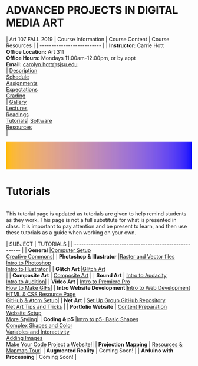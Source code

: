 # **ADVANCED PROJECTS IN DIGITAL MEDIA ART**

|  Art 107 FALL 2019  | Course Information  | Course Content | Course Resources |
| -------------------------- |
| **Instructor:** Carrie Hott <br> **Office Location:** Art 311 <br> **Office Hours:** Mondays 11:00am-12:00pm, or by appt <br> **Email:** carolyn.hott@sjsu.edu <br> | [Description](https://carriehott.github.io/sjsu-art107/#course-description) <br>  [Schedule](https://carriehott.github.io/sjsu-art107/schedule) <br> [Assignments](https://carriehott.github.io/sjsu-art107/assignments)<br>  [Expectations](https://carriehott.github.io/sjsu-art107/#course-expectations) <br>[Grading](https://carriehott.github.io/sjsu-art107/grading)<br>| [Gallery](https://carriehott.github.io/sjsu-art107/critiques)<br> [Lectures](https://carriehott.github.io/sjsu-art107/lectures)<br> [Readings](https://carriehott.github.io/sjsu-art107/readings) <br> [Tutorials](https://carriehott.github.io/sjsu-art107/tutorials)| [Software](https://carriehott.github.io/sjsu-art107/programs) <br> [Resources](https://carriehott.github.io/sjsu-art107/resources) <br>|



![DIGITAL MEDIA ART](gradient_1.jpg)

# Tutorials
<br>
This tutorial page is updated as tutorials are given to help remind students as they work. This page is not a full substitute for what is presented in class. It is important to pay attention and be present to learn, and then use these tutorials as a guide when working on your own.


|   SUBJECT  | TUTORIALS  |
| ------------------------------------------------------- |
| **General** |[Computer Setup](https://carriehott.github.io/sjsu-art107/tutorials/Computer_Setup) <br> [Creative Commons](https://carriehott.github.io/sjsu-art107/tutorials/Creative_Commons)|
| **Photoshop & Illustrator** |[Raster and Vector files](https://carriehott.github.io/sjsu-art107/tutorials/Raster_Vector) <br> [Intro to Photoshop](https://carriehott.github.io/sjsu-art107/tutorials/Intro_Photoshop) <br> [Intro to Illustrator](https://carriehott.github.io/sjsu-art107/tutorials/Intro_Illustrator) |
| **Glitch Art** |[Glitch Art](https://carriehott.github.io/sjsu-art107/tutorials/Glitch_Art) <br> |
| **Composite Art** | [Composite Art](https://carriehott.github.io/sjsu-art107/tutorials/Composite_Art) |
| **Sound Art** | [Intro to Audacity](https://carriehott.github.io/sjsu-art107tutorials/Sound_Art)<br>[Intro to Audition](https://carriehott.github.io/sjsu-art107/tutorials/Intro_Audition)|
| **Video Art** | [Intro to Premiere Pro](https://carriehott.github.io/sjsu-art107/tutorials/Intro_Premiere)<br> [How to Make GIFs](https://carriehott.github.io/sjsu-art107tutorials/Gifs)|
| **Intro Website Development**|[Intro to Web Development](https://carriehott.github.io/sjsu-art107/tutorials/Intro_Web)<br>[HTML & CSS Resource Page](https://carriehott.github.io/sjsu-art107/tutorials/HTML_CSS)<br>[GitHub & Atom Setup](https://carriehott.github.io/sjsu-art107/tutorials/Github_Atom_Setup)|
| **Net Art** | [Set Up Group GitHub Repository](https://carriehott.github.io/sjsu-art107/tutorials/Github_Atom_Setup/#create-a-collaborative-repository)<br> [Net Art Tips and Tricks](https://carriehott.github.io/sjsu-art107/tutorials/HTML_CSS/#tips-and-tricks-and-bells-and-whistles) |
| **Portfolio Website** | [Content Preparation](https://carriehott.github.io/sjsu-art107/tutorials/Portfolio_Content)<br>[Website Setup](https://carriehott.github.io/sjsu-art107/tutorials/Portfolio_Setup)<br>[More Styling](https://carriehott.github.io/sjsu-art107/tutorials/Portfolio_Styling)|
| **Coding & p5** |[Intro to p5- Basic Shapes](https://carriehott.github.io/sjsu-art107/tutorials/Intro_CodeArt)<br>[Complex Shapes and Color](https://carriehott.github.io/sjsu-art107/tutorials/Intro_CodeArt_Color)<br>[Variables and Interactivity](https://carriehott.github.io/sjsu-art107/tutorials/Intro_CodeArt_Interactivity)<br>[Adding Images](https://carriehott.github.io/sjsu-art107/tutorials/Intro_CodeArt_Images)<br>[Make Your Code Project a Website!](https://carriehott.github.io/sjsu-art107/tutorials/Intro_CodeArt_GitHub)|
| **Projection Mapping** | [Resources & Mapmap Tour](https://carriehott.github.io/sjsu-art107/tutorials/Projection_Mapping)|
| **Augmented Reality** | Coming Soon! |
| **Arduino with Processing** | Coming Soon! |
